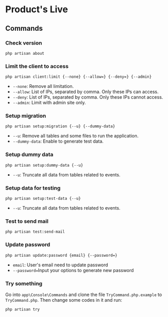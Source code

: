 # Product's Live

## Commands

### Check version

```
php artisan about
```

### Limit the client to access

```
php artisan client:limit {--none} {--allow=} {--deny=} {--admin}
```

- `--none`: Remove all limitation.
- `--allow`: List of IPs, separated by comma. Only these IPs can access.
- `--deny`: List of IPs, separated by comma. Only these IPs cannot access.
- `--admin`: Limit with admin site only.

### Setup migration

```
php artisan setup:migration {--u} {--dummy-data}
```

- `--u`: Remove all tables and some files to run the application.
- `--dummy-data`: Enable to generate test data.

### Setup dummy data

```
php artisan setup:dummy-data {--u}
```

- `--u`: Truncate all data from tables related to events.

### Setup data for testing

```
php artisan setup:test-data {--u}
```

- `--u`: Truncate all data from tables related to events.

### Test to send mail

```
php artisan test:send-mail
```

### Update password
```
php artisan update:password {email} {--password=}

```
- `email`: User's email need to update password
- `--password=`Input your options to generate new password

### Try something

Go into `app\Console\Commands` and clone the file `TryCommand.php.example` to `TryCommand.php`. Then change some codes in it and run:

```
php artisan try
```